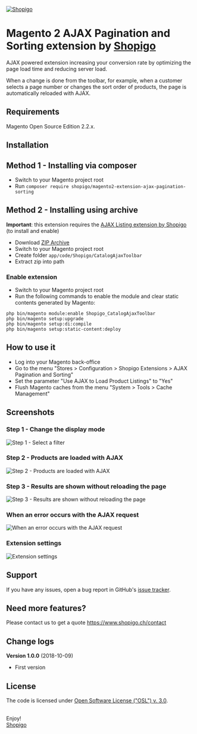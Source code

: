 [![Shopigo](https://www.shopigo.ch/wp-content/uploads/2018/08/github-shopigo-logo.png)](https://www.shopigo.ch)

# Magento 2 AJAX Pagination and Sorting extension by [Shopigo](https://www.shopigo.ch)

AJAX powered extension increasing your conversion rate by optimizing the page load time and reducing server load.

When a change is done from the toolbar, for example, when a customer selects a page number or changes the sort order of products, the page is automatically reloaded with AJAX.

## Requirements

Magento Open Source Edition 2.2.x.

## Installation

## Method 1 - Installing via composer

- Switch to your Magento project root
- Run `composer require shopigo/magento2-extension-ajax-pagination-sorting`

## Method 2 - Installing using archive

**Important**: this extension requires the [AJAX Listing extension by Shopigo](https://github.com/shopigo/magento2-extension-ajax-listing) (to install and enable)

- Download [ZIP Archive](https://github.com/shopigo/magento2-extension-ajax-pagination-sorting/archive/master.zip)
- Switch to your Magento project root
- Create folder `app/code/Shopigo/CatalogAjaxToolbar`
- Extract zip into path

### Enable extension

- Switch to your Magento project root
- Run the following commands to enable the module and clear static contents generated by Magento:
```
php bin/magento module:enable Shopigo_CatalogAjaxToolbar
php bin/magento setup:upgrade
php bin/magento setup:di:compile
php bin/magento setup:static-content:deploy
```

## How to use it

- Log into your Magento back-office
- Go to the menu "Stores > Configuration > Shopigo Extensions > AJAX Pagination and Sorting"
- Set the parameter "Use AJAX to Load Product Listings" to "Yes"
- Flush Magento caches from the menu "System > Tools > Cache Management"

## Screenshots

### Step 1 - Change the display mode

![Step 1 - Select a filter](https://www.shopigo.ch/wp-content/uploads/2018/10/github-extension-ajax-pagination-sorting-plp-toolbar.jpg)

### Step 2 - Products are loaded with AJAX

![Step 2 - Products are loaded with AJAX](https://www.shopigo.ch/wp-content/uploads/2018/10/github-extension-ajax-pagination-sorting-plp-loading.jpg)

### Step 3 - Results are shown without reloading the page

![Step 3 - Results are shown without reloading the page](https://www.shopigo.ch/wp-content/uploads/2018/10/github-extension-ajax-pagination-sorting-plp-loaded.jpg)

### When an error occurs with the AJAX request

![When an error occurs with the AJAX request](https://www.shopigo.ch/wp-content/uploads/2018/10/github-extension-ajax-pagination-sorting-plp-loading-error.jpg)

### Extension settings

![Extension settings](https://www.shopigo.ch/wp-content/uploads/2018/10/github-extension-ajax-pagination-sorting-settings.jpg)

## Support

If you have any issues, open a bug report in GitHub's [issue tracker](https://github.com/shopigo/magento2-extension-ajax-pagination-sorting/issues).

## Need more features?

Please contact us to get a quote https://www.shopigo.ch/contact

## Change logs

**Version 1.0.0** (2018-10-09)
- First version

## License

The code is licensed under [Open Software License ("OSL") v. 3.0](http://opensource.org/licenses/osl-3.0.php).

<br/>Enjoy!<br/>
[Shopigo](https://www.shopigo.ch)